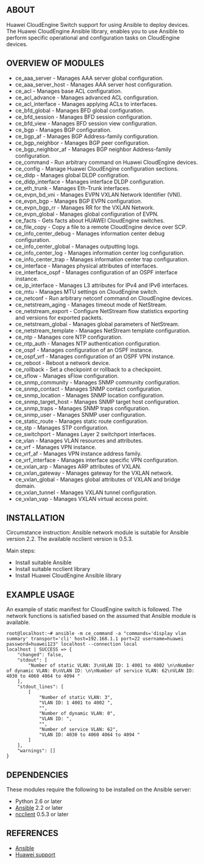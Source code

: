 ## ABOUT

Huawei CloudEngine Switch support for using Ansible to deploy devices. The Huawei CloudEngine Ansible library, enables you to use Ansible to perform specific operational and configuration tasks on CloudEngine devices.

## OVERVIEW OF MODULES

- ce_aaa_server - Manages AAA server global configuration.
- ce_aaa_server_host - Manages AAA server host configuration.
- ce_acl - Manages base ACL configuration.
- ce_acl_advance - Manages advanced ACL configuration.
- ce_acl_interface - Manages applying ACLs to interfaces.
- ce_bfd_global - Manages BFD global configuration.
- ce_bfd_session - Manages BFD session configuration.
- ce_bfd_view - Manages BFD session view configuration.
- ce_bgp - Manages BGP configuration.
- ce_bgp_af - Manages BGP Address-family configuration.
- ce_bgp_neighbor - Manages BGP peer configuration.
- ce_bgp_neighbor_af - Manages BGP neighbor Address-family configuration.
- ce_command - Run arbitrary command on Huawei CloudEngine devices.
- ce_config - Manage Huawei CloudEngine configuration sections.
- ce_dldp - Manages global DLDP configration.
- ce_dldp_interface - Manages interface DLDP configuration.
- ce_eth_trunk - Manages Eth-Trunk interfaces.
- ce_evpn_bd_vni - Manages EVPN VXLAN Network Identifier (VNI).
- ce_evpn_bgp - Manages BGP EVPN configuration.
- ce_evpn_bgp_rr - Manages RR for the VXLAN Network.
- ce_evpn_global - Manages global configuration of EVPN.
- ce_facts - Gets facts about HUAWEI CloudEngine switches.
- ce_file_copy - Copy a file to a remote CloudEngine device over SCP.
- ce_info_center_debug - Manages information center debug configuration.
- ce_info_center_global - Manages outputting logs.
- ce_info_center_log - Manages information center log configuration.
- ce_info_center_trap - Manages information center trap configuration.
- ce_interface - Manages physical attributes of interfaces.
- ce_interface_ospf - Manages configuration of an OSPF interface instance.
- ce_ip_interface - Manages L3 attributes for IPv4 and IPv6 interfaces.
- ce_mtu - Manages MTU settings on CloudEngine switch.
- ce_netconf - Run arbitrary netconf command on CloudEngine devices.
- ce_netstream_aging - Manages timeout mode of NetStream.
- ce_netstream_export - Configure NetStream flow statistics exporting and versions for exported packets.
- ce_netstream_global - Manages global parameters of NetStream.
- ce_netstream_template - Manages NetStream template configuration.
- ce_ntp - Manages core NTP configuration.
- ce_ntp_auth - Manages NTP authentication configuration.
- ce_ospf - Manages configuration of an OSPF instance.
- ce_ospf_vrf - Manages configuration of an OSPF VPN instance.
- ce_reboot - Reboot a network device.
- ce_rollback - Set a checkpoint or rollback to a checkpoint.
- ce_sflow - Manages sFlow configuration.
- ce_snmp_community - Manages SNMP community configuration.
- ce_snmp_contact - Manages SNMP contact configuration.
- ce_snmp_location - Manages SNMP location configuration.
- ce_snmp_target_host - Manages SNMP target host configuration.
- ce_snmp_traps - Manages SNMP traps configuration.
- ce_snmp_user - Manages SNMP user configuration.
- ce_static_route - Manages static route configuration.
- ce_stp - Manages STP configuration.
- ce_switchport - Manages Layer 2 switchport interfaces.
- ce_vlan - Manages VLAN resources and attributes.
- ce_vrf - Manages VPN instance.
- ce_vrf_af - Manages VPN instance address family.
- ce_vrf_interface - Manages interface specific VPN configuration.
- ce_vxlan_arp - Manages ARP attributes of VXLAN.
- ce_vxlan_gateway - Manages gateway for the VXLAN network.
- ce_vxlan_global - Manages global attributes of VXLAN and bridge domain.
- ce_vxlan_tunnel - Manages VXLAN tunnel configuration.
- ce_vxlan_vap - Manages VXLAN virtual access point.


## INSTALLATION

Circumstance instruction:
Ansible network module is suitable for Ansible version 2.2. The available ncclient version is 0.5.3.

Main steps:

- Install suitable Ansible
- Install suitable ncclient library
- Install Huawei CloudEngine Ansible library

## EXAMPLE USAGE
An example of static manifest for CloudEngine switch is followed. The network functions is satisfied based on the assumed that Ansible module is available.
```
root@localhost:~# ansible -m ce_command -a "commands='display vlan summary' transport='cli' host=192.168.1.1 port=22 username=huawei password=huawei123" localhost --connection local
localhost | SUCCESS => {
    "changed": false, 
    "stdout": [
        "Number of static VLAN: 3\nVLAN ID: 1 4001 to 4002 \n\nNumber of dynamic VLAN: 0\nVLAN ID: \n\nNumber of service VLAN: 62\nVLAN ID: 4030 to 4060 4064 to 4094 "
    ], 
    "stdout_lines": [
        [
            "Number of static VLAN: 3", 
            "VLAN ID: 1 4001 to 4002 ", 
            "", 
            "Number of dynamic VLAN: 0", 
            "VLAN ID: ", 
            "", 
            "Number of service VLAN: 62", 
            "VLAN ID: 4030 to 4060 4064 to 4094 "
        ]
    ], 
    "warnings": []
}
```

## DEPENDENCIES

These modules require the following to be installed on the Ansible server:

* Python 2.6 or later
* [Ansible](https://github.com/ansible/ansible) 2.2 or later
* [ncclient](https://github.com/ncclient/ncclient) 0.5.3 or later

## REFERENCES
* [Ansible](http://www.ansible.com)
* [Huawei support](http://e.huawei.com/en/marketing-material/onLineView?MaterialID=%7bE9BED27C-914F-456A-9FB5-ACB1ED201190%7d)
